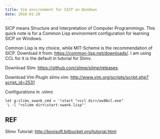 ```yaml
---
title: Vim environment for SICP on Windows
date: 2016-01-20
---
```


SICP means Structure and Interpretation of Computer Programmings. This quick note is for a Common Lisp environment configuration for learning SICP on Windows.

Common Lisp is my choice, while MIT-Scheme is the recommendation of SICP. Download it from: <https://common-lisp.net/downloads/>. I am using CCL for it is the default in tutorial for Slimv.

Download Slim: https://github.com/slime/slime/releases.

Download Vim Plugin slimv.vim: <http://www.vim.org/scripts/script.php?script_id=2531>

Configurations in .vimrc

    let g:slimv_swank_cmd = '!start "<ccl dir>/wx86cl.exe"
     \ -l "<slime dir>\start-swank.lisp"'

 ## REF
Slimv Tutorial: <http://kovisoft.bitbucket.org/tutorial.html>
